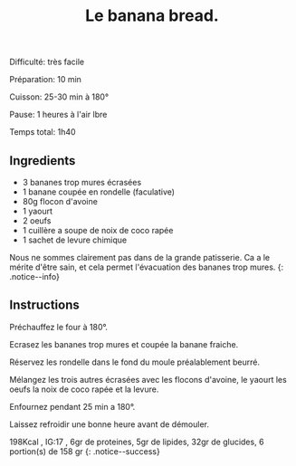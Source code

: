 ﻿---
title: "Le banana bread."
excerpt: "ou, le gateau de flocon d'avoine à la banane."
category: Patisserie
classes: wide
comments: true
tags: 
  - Patisserie
  - Banane
  - Avoine
  - Cake
---

<i class="fas fa-signal"> </i> Difficulté: très facile

<i class="fas fa-balance-scale-left"> </i> Préparation: 10 min

<i class="fas fa-burn"> </i> Cuisson: 25-30 min à 180°

<i class="fas fa-pause"> </i> Pause: 1 heures à l'air lbre

<i class="fas fa-stopwatch"> </i> Temps total: 1h40

## Ingredients

* 3 bananes trop mures écrasées
* 1 banane coupée en rondelle (faculative)
* 80g flocon d'avoine
* 1 yaourt
* 2 oeufs
* 1 cuillère a soupe de noix de coco rapée
* 1 sachet de levure chimique

Nous ne sommes clairement pas dans de la grande patisserie.
Ca a le mérite d'être sain, et cela permet l'évacuation des bananes trop mures.
{: .notice--info}

## Instructions

Préchauffez le four à 180°.

Ecrasez les bananes trop mures et coupée la banane fraiche.

Réservez les rondelle dans le fond du moule préalablement beurré.

Mélangez les trois autres écrasées avec les flocons d'avoine, le yaourt les oeufs la noix de coco rapée et la levure.

Enfournez pendant 25 min a 180°.

Laissez refroidir une bonne heure avant de démouler.


198Kcal , IG:17 , 6gr de proteines, 5gr de lipides, 32gr de glucides, 6 portion(s) de  158 gr
{: .notice--success}